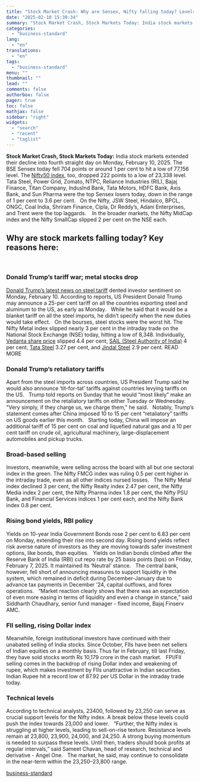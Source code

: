 ```yaml
---
title: "Stock Market Crash: Why are Sensex, Nifty falling today? Levels to watch"
date: "2025-02-10 15:30:34"
summary: "Stock Market Crash, Stock Markets Today: India stock markets extended their decline into fourth straight day on Monday, February 10, 2025. The BSE Sensex today fell 704 points or around 1 per cent to hit a low of 77,156 level. The Nifty50 index, too, dropped 222 points to a low..."
categories:
  - "business-standard"
lang:
  - "en"
translations:
  - "en"
tags:
  - "business-standard"
menu: ""
thumbnail: ""
lead: ""
comments: false
authorbox: false
pager: true
toc: false
mathjax: false
sidebar: "right"
widgets:
  - "search"
  - "recent"
  - "taglist"
---
```


**Stock Market Crash, Stock Markets Today:** India stock markets extended their decline into fourth straight day on Monday, February 10, 2025. The BSE Sensex today fell 704 points or around 1 per cent to hit a low of 77,156 level. The [Nifty50 index](https://www.business-standard.com/markets/nifty-metal-share-price-41329.html), too, dropped 222 points to a low of 23,338 level.
 
Tata Steel, Power Grid, Zomato, NTPC, Reliance Industries (RIL), Bajaj Finance, Titan Company, IndusInd Bank, Tata Motors, HDFC Bank, Axis Bank, and Sun Pharma were the top Sensex losers today, down in the range of 1 per cent to 3.6 per cent.
 
On the Nifty, JSW Steel, Hindalco, BPCL, ONGC, Coal India, Shriram Finance, Cipla, Dr Reddy’s, Adani Enterprises, and Trent were the top laggards. 
 
In the broader markets, the Nifty MidCap index and the Nifty SmallCap slipped 2 per cent on the NSE each.
 

Why are stock markets falling today? Key reasons here:
------------------------------------------------------

 
### Donald Trump’s tariff war; metal stocks drop

[Donald Trump’s latest news on steel tariff](https://www.business-standard.com/markets/news/trump-s-steel-tariff-threat-hammers-related-stocks-nifty-metal-falls-3-125021000242_1.html) dented investor sentiment on Monday, February 10. According to reports, US President Donald Trump may announce a 25-per cent tariff on all the countries exporting steel and aluminum to the US, as early as Monday.
 
While he said that it would be a blanket tariff on all the steel imports, he didn’t specify when the new duties would take effect.
 
On the bourses, steel stocks were the worst hit. The Nifty Metal index slipped nearly 3 per cent in the intraday trade on the National Stock Exchange (NSE) today, hitting a low of 8,348. Individually, [Vedanta share price](https://www.business-standard.com/markets/vedanta-ltd-share-price-502.html) slipped 4.4 per cent, [SAIL (Steel Authority of India)](https://www.business-standard.com/markets/steel-authority-of-india-ltd-share-price-2299.html) 4 per cent, [Tata Steel](https://www.business-standard.com/markets/tata-steel-ltd-share-price-566.html) 3.27 per cent, and [Jindal Steel](https://www.business-standard.com/markets/jindal-steel-power-ltd-share-price-20287.html) 2.9 per cent. READ MORE
 
### Donald Trump’s retaliatory tariffs

Apart from the steel imports across countries, US President Trump said he would also announce ‘tit-for-tat’ tariffs against countries levying tariffs on the US.
 
Trump told reports on Sunday that he would “most likely” make an announcement on the retaliatory tariffs on either Tuesday or Wednesday.
 
"Very simply, if they charge us, we charge them," he said.
 
Notably, Trump’s statement comes after China imposed 10 to 15 per cent “retaliatory” tariffs on US goods earlier this month.
 
Starting today, China will impose an additional tariff of 15 per cent on coal and liquefied natural gas and a 10 per cent tariff on crude oil, agricultural machinery, large-displacement automobiles and pickup trucks.
 
### Broad-based selling

Investors, meanwhile, were selling across the board with all but one sectoral index in the green. The Nifty FMCG index was ruling 0.5 per cent higher in the intraday trade, even as all other indices nursed losses.
 
The Nifty Metal index declined 3 per cent, the Nifty Realty index 2.47 per cent, the Nifty Media index 2 per cent, the Nifty Pharma index 1.8 per cent, the Nifty PSU Bank, and Financial Services indices 1 per cent each, and the Nifty Bank index 0.8 per cent.
 
### Rising bond yields, RBI policy

Yields on 10-year India Government Bonds rose 2 per cent to 6.83 per cent on Monday, extending their rise into second day. Rising bond yields reflect risk averse nature of investors as they are moving towards safer investment options, like bonds, than equities.
 
Yields on Indian bonds climbed after the Reserve Bank of India (RBI) cut repo rate by 25 basis points (bps) on Friday, February 7, 2025. It maintained its ‘Neutral’ stance.
 
The central bank, however, fell short of announcing measures to support liquidity in the system, which remained in deficit during December-January due to advance tax payments in December ‘24, capital outflows, and forex operations.
 
“Market reaction clearly shows that there was an expectation of even more easing in terms of liquidity and even a change in stance,” said Siddharth Chaudhary, senior fund manager - fixed income, Bajaj Finserv AMC.
 
### FII selling, rising Dollar index

Meanwhile, foreign institutional investors have continued with their unabated selling of India stocks. Since October, FIIs have been net sellers of Indian equities on a monthly basis. Thus far in February, till last Friday, they have sold stocks worth Rs 10,179 crore in the cash market.
 
FPI/FII selling comes in the backdrop of rising Dollar index and weakening of rupee, which makes investment by FIIs unattractive in Indian securities. Indian Rupee hit a record low of 87.92 per US Dollar in the intraday trade today.
 
### Technical levels

According to technical analysts, 23400, followed by 23,250 can serve as crucial support levels for the Nifty index. A break below these levels could push the index towards 23,000 and lower.
 
“Further, the Nifty index is struggling at higher levels, leading to sell-on-rise texture. Resistance levels remain at 23,800, 23,900, 24,000, and 24,250. A strong buying momentum is needed to surpass these levels. Until then, traders should book profits at regular intervals,” said Sameet Chavan, head of research, technical and derivative - Angel One.
 
The market, he said, may continue to consolidate in the near-term within the 23,250–23,800 range.

[business-standard](https://www.business-standard.com/markets/news/stock-market-crash-why-are-sensex-nifty-falling-today-levels-to-watch-125021000384_1.html)
